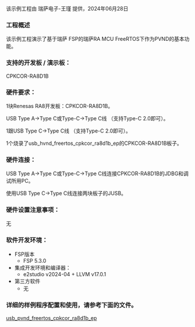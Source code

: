 该示例工程由 瑞萨电子-王瑾 提供，2024年06月28日

### 工程概述

该示例工程演示了基于瑞萨 FSP的瑞萨RA MCU FreeRTOS下作为PVND的基本功能。

### 支持的开发板 / 演示板：

CPKCOR-RA8D1B
   
### 硬件要求：

1块Renesas RA8开发板：CPKCOR-RA8D1B。

USB Type A->Type C或Type-C->Type C线 （支持Type-C 2.0即可）。

1跟USB Type C->Type C线 （支持Type-C 2.0即可）。

1个烧录了usb_hvnd_freertos_cpkcor_ra8d1b_ep的CPKCOR-RA8D1B板子。

### 硬件连接：

USB Type A->Type C或Type-C->Type C线连接CPKCOR-RA8D1B的JDBG和调试所用PC。

使用USB Type C->Type C线连接两块板子的JUSB。


### 硬件设置注意事项：

无

### 软件开发环境：
   
* FSP版本
  * FSP 5.3.0
* 集成开发环境和编译器：
  * e2studio v2024-04 + LLVM v17.0.1
* 第三方软件
  * 无 
	   

### 详细的样例程序配置和使用，请参考下面的文件。

[usb_pvnd_freertos_cpkcor_ra8d1b_ep](usb_pvnd_freertos_cpkcor_ra8d1b_ep.md)
